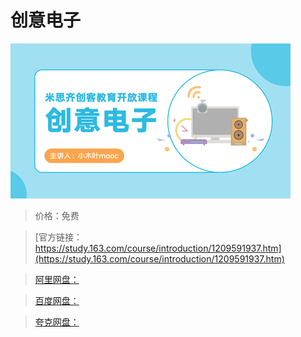 # 创意电子

![img](../../../assets/study163/free/78162e1183264862984a75869a1f76e0.PNG)

> 价格：免费

> [官方链接：https://study.163.com/course/introduction/1209591937.htm](https://study.163.com/course/introduction/1209591937.htm)

> [阿里网盘：]()

> [百度网盘：]()

> [夸克网盘：]()
